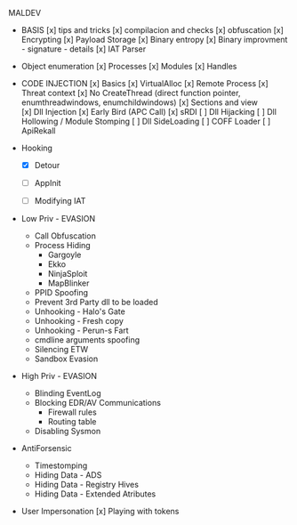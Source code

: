 MALDEV

- BASIS
	[x] tips and tricks
	[x] compilacion and checks
	[x] obfuscation
	[x] Encrypting 
	[x] Payload Storage
	[x] Binary entropy
	[x] Binary improvment
		- signature
		- details
	[x] IAT Parser
	
- Object enumeration
	[x] Processes
	[x] Modules
	[x] Handles

- CODE INJECTION
	[x] Basics
		[x] VirtualAlloc
		[x] Remote Process
		[x] Threat context
		[x] No CreateThread (direct function pointer, enumthreadwindows, enumchildwindows)
	[x] Sections and view	
	[x] Dll Injection
	[x] Early Bird (APC Call)
	[x] sRDI
	[ ] Dll Hijacking
	[ ] Dll Hollowing / Module Stomping
	[ ] Dll SideLoading
	[ ] COFF Loader
	[ ] ApiRekall
	

- Hooking
	- [x] Detour
	- [ ] AppInit
	- [ ] Modifying IAT 


- Low Priv - EVASION
	- Call Obfuscation
	- Process Hiding
		- Gargoyle
		- Ekko
		- NinjaSploit
		- MapBlinker
	- PPID Spoofing
	- Prevent 3rd Party dll to be loaded
	- Unhooking - Halo's Gate
	- Unhooking - Fresh copy
	- Unhooking - Perun-s Fart
	- cmdline arguments spoofing
	- Silencing ETW
	- Sandbox Evasion


- High Priv - EVASION
	- Blinding EventLog
	- Blocking EDR/AV Communications
		- Firewall rules
		- Routing table
	- Disabling Sysmon


- AntiForsensic
	- Timestomping
	- Hiding Data - ADS
	- Hiding Data - Registry Hives
	- Hiding Data - Extended Atributes

- User Impersonation
	[x] Playing with tokens

